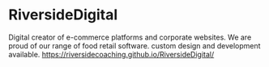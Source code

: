 # RiversideDigital
Digital creator of e-commerce platforms and corporate websites. We are proud of our range of food retail software. custom design and development available.
https://riversidecoaching.github.io/RiversideDigital/

